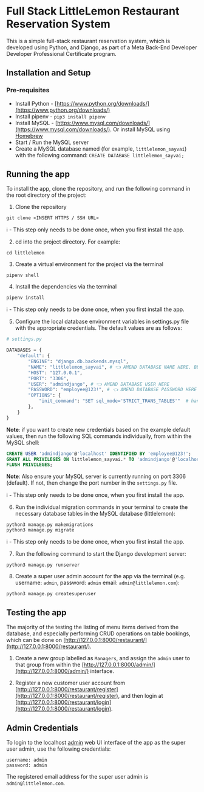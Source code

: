 # Full Stack LittleLemon Restaurant Reservation System

This is a simple full-stack restaurant reservation system, which is developed using Python, and Django, as part of a Meta Back-End Developer Developer Professional Certificate program.

## Installation and Setup

### Pre-requisites

- Install Python - [https://www.python.org/downloads/](https://www.python.org/downloads/)
- Install pipenv - `pip3 install pipenv`
- Install MySQL - [https://www.mysql.com/downloads/](https://www.mysql.com/downloads/). Or install MySQL using [Homebrew](https://brew.sh/)
- Start / Run the MySQL server
- Create a MySQL database named (for example, `littlelemon_sayvai`) with the following command: `CREATE DATABASE littlelemon_sayvai;`

## Running the app

To install the app, clone the repository, and run the following command in the root directory of the project:

1. Clone the repository

```
git clone <INSERT HTTPS / SSH URL>
```

ℹ️ - This step only needs to be done once, when you first install the app.

2. cd into the project directory. For example:

```
cd littlelemon
```

3. Create a virtual environment for the project via the terminal

```
pipenv shell
```

4. Install the dependencies via the terminal

```
pipenv install
```

ℹ️ - This step only needs to be done once, when you first install the app.

5. Configure the local database environment variables in settings.py file with the appropriate credentials. The default values are as follows:

```python
# settings.py

DATABASES = {
    "default": {
        "ENGINE": "django.db.backends.mysql",
        "NAME": "littlelemon_sayvai", # 👈 AMEND DATABASE NAME HERE. BEST TO USE A NEW UNIQUE DATABASE NAME TO AVOID CONFLICT DIFFERENCES
        "HOST": "127.0.0.1",
        "PORT": "3306",
        "USER": "admindjango", # 👈 AMEND DATABASE USER HERE
        "PASSWORD": "employee@123!", # 👈 AMEND DATABASE PASSWORD HERE
        "OPTIONS": {
            "init_command": "SET sql_mode='STRICT_TRANS_TABLES'"  # handles invalid or missing values from being stored in the database by INSERT and UPDATE statements
        },
    }
}
```

**Note**: if you want to create new credentials based on the example default values, then run the following SQL commands individually, from within the MySQL shell:

```sql
CREATE USER 'admindjango'@'localhost' IDENTIFIED BY 'employee@123!';
GRANT ALL PRIVILEGES ON littlelemon_sayvai.* TO 'admindjango'@'localhost';
FLUSH PRIVILEGES;
```

**Note**: Also ensure your MySQL server is currently running on port 3306 (default). If not, then change the port number in the `settings.py` file.

ℹ️ - This step only needs to be done once, when you first install the app.

6. Run the individual migration commands in your terminal to create the necessary database tables in the MySQL database (littlelemon):

```shell
python3 manage.py makemigrations
python3 manage.py migrate
```

ℹ️ - This step only needs to be done once, when you first install the app.

7. Run the following command to start the Django development server:

```shell
python3 manage.py runserver
```

8. Create a super user admin account for the app via the terminal (e.g. username: `admin`, password: `admin` email: `admin@littlelemon.com`):

```shell
python3 manage.py createsuperuser
```

## Testing the app

The majority of the testing the listing of menu items derived from the database, and especially performing CRUD operations on table bookings, which can be done on [http://127.0.0.1:8000/restaurant/](http://127.0.0.1:8000/restaurant/).

1. Create a new group labelled as `Managers`, and assign the `admin` user to that group from within the [http://127.0.0.1:8000/admin/](http://127.0.0.1:8000/admin/) interface.

2. Register a new customer user account from [http://127.0.0.1:8000/restaurant/register](http://127.0.0.1:8000/restaurant/register), and then login at [http://127.0.0.1:8000/restaurant/login](http://127.0.0.1:8000/restaurant/login).

## Admin Credentials

To login to the localhost [admin](http://127.0.0.1:8000/admin) web UI interface of the app as the super user admin, use the following credentials:

```
username: admin
password: admin
```

The registered email address for the super user admin is `admin@littlelemon.com`.
